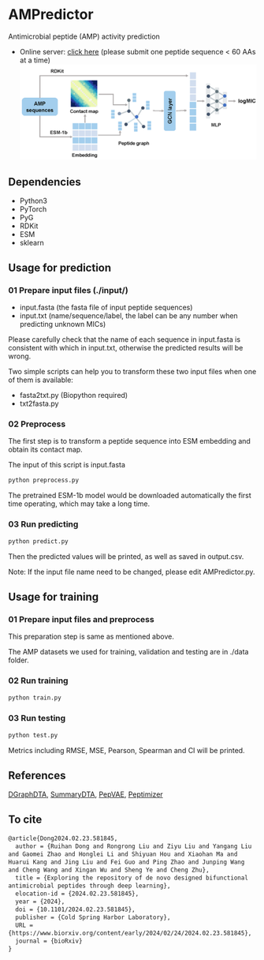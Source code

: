 # AMPredictor

Antimicrobial peptide (AMP) activity prediction
* Online server: [click here](https://huggingface.co/spaces/ruihan-dong/AMPredictor)  (please submit one peptide sequence < 60 AAs at a time)
![image](https://github.com/ruihan-dong/AMPredictor/blob/main/AMPredictor_framework.png)


## Dependencies

* Python3
* PyTorch
* PyG
* RDKit
* ESM
* sklearn



## Usage for prediction

### 01 Prepare input files (./input/)

* input.fasta   (the fasta file of input peptide sequences)
* input.txt     (name/sequence/label, the label can be any number when predicting unknown MICs)

Please carefully check that the name of each sequence in input.fasta is consistent with which in input.txt, otherwise the predicted results will be wrong.

Two simple scripts can help you to transform these two input files when one of them is available:

* fasta2txt.py (Biopython required)
* txt2fasta.py

### 02 Preprocess

The first step is to transform a peptide sequence into ESM embedding and obtain its contact map.

The input of this script is input.fasta

```python
python preprocess.py
```

The pretrained ESM-1b model would be downloaded automatically the first time operating, which may take a long time. 

### 03 Run predicting

```python
python predict.py
```

Then the predicted values will be printed, as well as saved in output.csv.

Note: If the input file name need to be changed, please edit AMPredictor.py.



## Usage for training

### 01 Prepare input files and preprocess

This preparation step is same as mentioned above. 

The AMP datasets we used for training, validation and testing are in ./data folder.

### 02 Run training

```python
python train.py
```

### 03 Run testing

```python
python test.py
```

Metrics including RMSE, MSE, Pearson, Spearman and CI will be printed.



## References

[DGraphDTA](https://github.com/595693085/DGraphDTA), [SummaryDTA](https://github.com/PuYuQian/SummaryDTA), [PepVAE](https://www.frontiersin.org/articles/10.3389/fmicb.2021.725727/full), [Peptimizer](https://github.com/learningmatter-mit/peptimizer)


## To cite
```
@article{Dong2024.02.23.581845,
  author = {Ruihan Dong and Rongrong Liu and Ziyu Liu and Yangang Liu and Gaomei Zhao and Honglei Li and Shiyuan Hou and Xiaohan Ma and Huarui Kang and Jing Liu and Fei Guo and Ping Zhao and Junping Wang and Cheng Wang and Xingan Wu and Sheng Ye and Cheng Zhu},
  title = {Exploring the repository of de novo designed bifunctional antimicrobial peptides through deep learning},
  elocation-id = {2024.02.23.581845},
  year = {2024},
  doi = {10.1101/2024.02.23.581845},
  publisher = {Cold Spring Harbor Laboratory},
  URL = {https://www.biorxiv.org/content/early/2024/02/24/2024.02.23.581845},
  journal = {bioRxiv}
}
```
